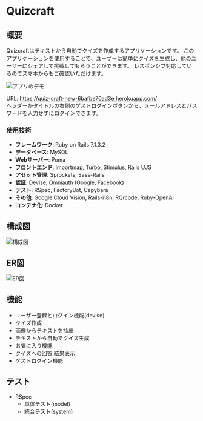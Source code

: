 # Quizcraft

## 概要
Quizcraftはテキストから自動でクイズを作成するアプリケーションです。
このアプリケーションを使用することで、ユーザーは簡単にクイズを生成し、他のユーザーにシェアして挑戦してもらうことができます。
レスポンシブ対応しているのでスマホからもご確認いただけます。

![アプリのデモ](https://github.com/Hayate603/QuizCraft/blob/docs/readme/quizcraft-ezgif.com-cut.gif?raw=true)

URL: https://quiz-craft-new-6bafbe70ad3e.herokuapp.com/<br>
ヘッダーかタイトルの右側のゲストログインボタンから、メールアドレスとパスワードを入力せずにログインできます。

### 使用技術
- **フレームワーク**: Ruby on Rails 7.1.3.2
- **データベース**: MySQL
- **Webサーバー**: Puma
- **フロントエンド**: Importmap, Turbo, Stimulus, Rails UJS
- **アセット管理**: Sprockets, Sass-Rails
- **認証**: Devise, Omniauth (Google, Facebook)
- **テスト**: RSpec, FactoryBot, Capybara
- **その他**: Google Cloud Vision, Rails-i18n, RQrcode, Ruby-OpenAI
- **コンテナ化**: Docker

## 構成図
![構成図](https://github.com/Hayate603/QuizCraft/blob/docs/readme/quizcraft.png?raw=true)

## ER図
![ER図](https://github.com/Hayate603/QuizCraft/blob/docs/readme/quizcraft-puml.png?raw=true)


## 機能
- ユーザー登録とログイン機能(devise)
- クイズ作成
- 画像からテキストを抽出
- テキストから自動でクイズ生成
- お気に入り機能
- クイズへの回答,結果表示
- ゲストログイン機能

## テスト
- RSpec
  - 単体テスト(model)
  - 統合テスト(system)
